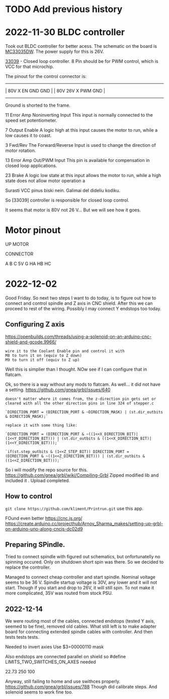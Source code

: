 # TODO Add previous history



# 2022-11-30 BLDC controller

Took out BLDC controller for better acess. The schematic on the board is 
[MC33035DW](https://www.onsemi.com/pdf/datasheet/mc33035-d.pdf). The power supply for this is 26V. 

[33039](https://www.onsemi.com/pdf/datasheet/mc33039-d.pdf) - Closed loop controller. 
8 Pin should be for PWM control, which is VCC for that microchip. 

The pinout for the control connector is:



 -------------    ------------------
|  80V X     EN  GND  GND       |
|  80V 26V   X   PWM    GND     |
_______________________________

Ground is shorted to the frame. 

11 Error Amp Noninverting Input This input is normally connected to the speed set potentiometer.

7 Output Enable A logic high at this input causes the motor to run, while a low causes it to coast.


3 Fwd/Rev The Forward/Reverse Input is used to change the direction of motor rotation.

13 Error Amp Out/PWM Input This pin is available for compensation in closed loop applications.

23 Brake A logic low state at this input allows the motor to run, while a high state does not
allow motor operation a


Surasti VCC pinus biski nein. Galimai del dideliu kodiku. 


So [33039] controller is responsible for closed loop control. 

It seems that motor is 80V not 26 V... But we will see how it goes. 


# Motor pinout

UP MOTOR

CONNECTOR

A B C 5V G HA HB HC

# 2022-12-02
Good Friday. So next two steps I want to do today, is to figure out how to connect and control spindle and Z axis in CNC shield. After this we can proceed to rest of the wiring. Possibly I may connect Y endstops too today. 

## Configuring Z axis
https://openbuilds.com/threads/using-a-solenoid-on-an-arduino-cnc-shield-and-gcode.9966/
```
wire it to the Coolant Enable pin and control it with  
M8 to turn it on (equiv to Z down)  
M9 to turn it off (equiv to Z up)
```

Well this is simplier than I thought. NOw see if I can configure that in flatcam.

Ok, so there is a way without any mods to flatcam. As well... it did not have a setting. 
https://github.com/gnea/grbl/issues/640
```
doesn't matter where it comes from, the z-direction pin gets set or cleared with all the other direction pins in line 324 of stepper.c

`DIRECTION_PORT = (DIRECTION_PORT & ~DIRECTION_MASK) | (st.dir_outbits & DIRECTION_MASK);`

replace it with some thing like:

`DIRECTION_PORT = (DIRECTION_PORT & ~((1<<X_DIRECTION_BIT)|(1<<Y_DIRECTION_BIT))) | (st.dir_outbits & ((1<<X_DIRECTION_BIT)|(1<<Y_DIRECTION_BIT)));`

`if(st.step_outbits & (1<<Z_STEP_BIT)) DIRECTION_PORT = (DIRECTION_PORT & ~((1<<Z_DIRECTION_BIT))) | (st.dir_outbits & ((1<<Z_DIRECTION_BIT)));`
```

So i will modify the repo source for this. 
https://github.com/gnea/grbl/wiki/Compiling-Grbl
Zipped modified lib and included it . Upload completed.



## How to control
`git clone https://github.com/kliment/Printrun.git`
use this app.

FOund even better 
https://cnc.js.org/
https://create.arduino.cc/projecthub/Arnov_Sharma_makes/setting-up-grbl-on-arduino-uno-along-cncjs-dc02d9


## Preparing SPindle.
Tried to connect spindle with figured out schematics, but onfortunatelly no spinning occured. Only on shutdown short spin was there. So we decided to replace the controller. 

Managed to connect cheap controller and start spindle. Nominal voltage seems to be 36 V.
Spindle startup voltage is 30V, any lower and it will not start. Though if you start and drop to 26V, it will still spin. To not make it more complicated, 35V was routed from stock PSU.

## 2022-12-14
We were routing most of the cables, connected endstops (tested Y axis, seemed to be fine), removed old cables. What still left is to make adapter board for connecting extended spindle cables with controller. And then tests tests tests.

Needed to invert axies
Use $3=00000110 mask


Also endstops are connected parallel on shield so
 #define LIMITS_TWO_SWITCHES_ON_AXES 
 needed



 22.73 250
 100

 Anyway, still failing to home and use swithces properly. https://github.com/gnea/grbl/issues/788
 Though did calibrate steps. And solenoid seems to work fine too.